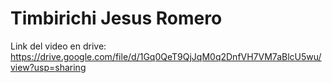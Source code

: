 # Timbirichi Jesus Romero

Link del video en drive: https://drive.google.com/file/d/1Gq0QeT9QjJqM0q2DnfVH7VM7aBlcU5wu/view?usp=sharing

